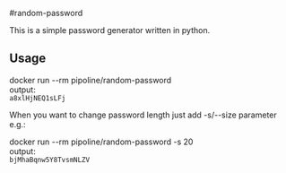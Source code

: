#random-password

This is a simple password generator written in python.

## Usage

docker run --rm pipoline/random-password  
output:  
`a8xlHjNEQ1sLFj`

When you want to change password length just add -s/--size parameter e.g.:

docker run --rm pipoline/random-password -s 20  
output:  
`bjMhaBqnw5Y8TvsmNLZV`

